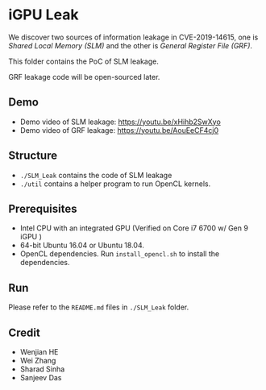 # iGPU Leak

We discover two sources of information leakage in CVE-2019-14615, one is *Shared Local Memory (SLM)* and the other is *General Register File (GRF)*.

This folder contains the PoC of SLM leakage.

GRF leakage code will be open-sourced later.

## Demo
* Demo video of SLM leakage: https://youtu.be/xHihb2SwXyo
* Demo video of GRF leakage: https://youtu.be/AouEeCF4cj0


## Structure
* `./SLM_Leak` contains the code of SLM leakage
* `./util` contains a helper program to run OpenCL kernels.


## Prerequisites
* Intel CPU with an integrated GPU (Verified on Core i7 6700 w/ Gen 9 iGPU )
* 64-bit Ubuntu 16.04 or Ubuntu 18.04.
* OpenCL dependencies. Run `install_opencl.sh` to install the dependencies.


## Run

Please refer to the `README.md` files in `./SLM_Leak` folder.


## Credit
* Wenjian HE
* Wei Zhang
* Sharad Sinha
* Sanjeev Das

